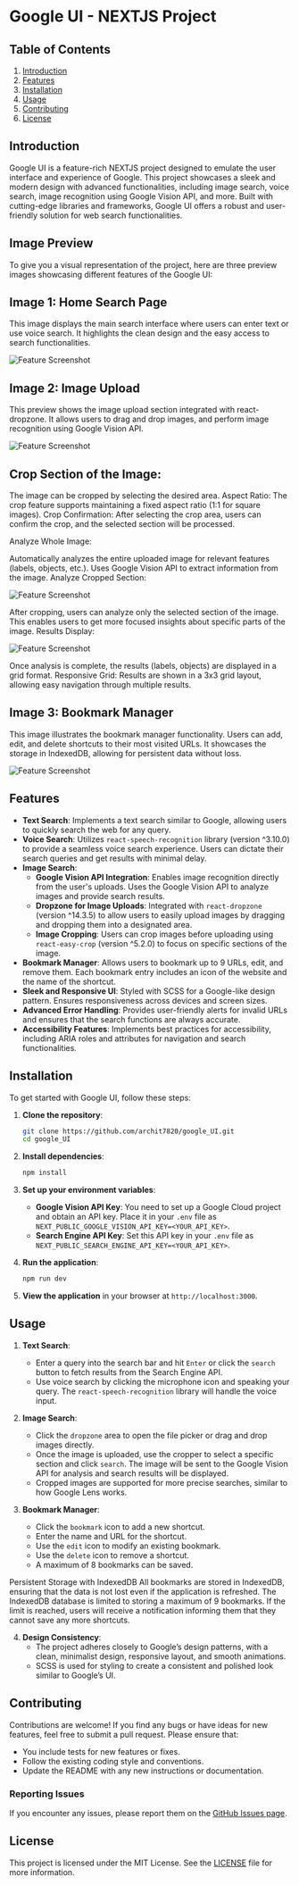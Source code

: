 # Google UI - NEXTJS Project

## Table of Contents
1. [Introduction](#introduction)
2. [Features](#features)
3. [Installation](#installation)
4. [Usage](#usage)
5. [Contributing](#contributing)
6. [License](#license)

## Introduction
Google UI is a feature-rich NEXTJS project designed to emulate the user interface and experience of Google. This project showcases a sleek and modern design with advanced functionalities, including image search, voice search, image recognition using Google Vision API, and more. Built with cutting-edge libraries and frameworks, Google UI offers a robust and user-friendly solution for web search functionalities.

## Image Preview
To give you a visual representation of the project, here are three preview images showcasing different features of the Google UI:

## Image 1: Home Search Page
This image displays the main search interface where users can enter text or use voice search. It highlights the clean design and the easy access to search functionalities.


![Feature Screenshot](public/preview_2.png)

## Image 2: Image Upload 
This preview shows the image upload section integrated with react-dropzone. It allows users to drag and drop images, and perform image recognition using Google Vision API.

![Feature Screenshot](public/preview_1.png)

## Crop Section of the Image:

The image can be cropped by selecting the desired area.
Aspect Ratio: The crop feature supports maintaining a fixed aspect ratio (1:1 for square images).
Crop Confirmation: After selecting the crop area, users can confirm the crop, and the selected section will be processed.

Analyze Whole Image:

Automatically analyzes the entire uploaded image for relevant features (labels, objects, etc.).
Uses Google Vision API to extract information from the image.
Analyze Cropped Section:

![Feature Screenshot](public/preview_6.png)

After cropping, users can analyze only the selected section of the image.
This enables users to get more focused insights about specific parts of the image.
Results Display:

![Feature Screenshot](public/preview_5.png)

Once analysis is complete, the results (labels, objects) are displayed in a grid format.
Responsive Grid: Results are shown in a 3x3 grid layout, allowing easy navigation through multiple results.





## Image 3: Bookmark Manager
This image illustrates the bookmark manager functionality. Users can add, edit, and delete shortcuts to their most visited URLs. It showcases the storage in IndexedDB, allowing for persistent data without loss.


![Feature Screenshot](public/preview_4.png)


## Features
- **Text Search**: Implements a text search similar to Google, allowing users to quickly search the web for any query.
- **Voice Search**: Utilizes `react-speech-recognition` library (version ^3.10.0) to provide a seamless voice search experience. Users can dictate their search queries and get results with minimal delay.
- **Image Search**:
  - **Google Vision API Integration**: Enables image recognition directly from the user's uploads. Uses the Google Vision API to analyze images and provide search results.
  - **Dropzone for Image Uploads**: Integrated with `react-dropzone` (version ^14.3.5) to allow users to easily upload images by dragging and dropping them into a designated area.
  - **Image Cropping**: Users can crop images before uploading using `react-easy-crop` (version ^5.2.0) to focus on specific sections of the image.
- **Bookmark Manager**: Allows users to bookmark up to 9 URLs, edit, and remove them. Each bookmark entry includes an icon of the website and the name of the shortcut.
- **Sleek and Responsive UI**: Styled with SCSS for a Google-like design pattern. Ensures responsiveness across devices and screen sizes.
- **Advanced Error Handling**: Provides user-friendly alerts for invalid URLs and ensures that the search functions are always accurate.
- **Accessibility Features**: Implements best practices for accessibility, including ARIA roles and attributes for navigation and search functionalities.

## Installation
To get started with Google UI, follow these steps:

1. **Clone the repository**:
   ```bash
   git clone https://github.com/archit7820/google_UI.git
   cd google_UI
   ```

2. **Install dependencies**:
   ```bash
   npm install
   ```

3. **Set up your environment variables**:
   - **Google Vision API Key**: You need to set up a Google Cloud project and obtain an API key. Place it in your `.env` file as `NEXT_PUBLIC_GOOGLE_VISION_API_KEY=<YOUR_API_KEY>`.
   - **Search Engine API Key**: Set this API key in your `.env` file as `NEXT_PUBLIC_SEARCH_ENGINE_API_KEY=<YOUR_API_KEY>`.

4. **Run the application**:
   ```bash
   npm run dev
   ```

5. **View the application** in your browser at `http://localhost:3000`.

## Usage
1. **Text Search**: 
   - Enter a query into the search bar and hit `Enter` or click the `search` button to fetch results from the Search Engine API.
   - Use voice search by clicking the microphone icon and speaking your query. The `react-speech-recognition` library will handle the voice input.

2. **Image Search**:
   - Click the `dropzone` area to open the file picker or drag and drop images directly.
   - Once the image is uploaded, use the cropper to select a specific section and click `search`. The image will be sent to the Google Vision API for analysis and search results will be displayed.
   - Cropped images are supported for more precise searches, similar to how Google Lens works.

3. **Bookmark Manager**:
   - Click the `bookmark` icon to add a new shortcut.
   - Enter the name and URL for the shortcut.
   - Use the `edit` icon to modify an existing bookmark.
   - Use the `delete` icon to remove a shortcut.
   - A maximum of 8 bookmarks can be saved.

Persistent Storage with IndexedDB
All bookmarks are stored in IndexedDB, ensuring that the data is not lost even if the application is refreshed. The IndexedDB database is limited to storing a maximum of 9 bookmarks. If the limit is reached, users will receive a notification informing them that they cannot save any more shortcuts.


4. **Design Consistency**:
   - The project adheres closely to Google’s design patterns, with a clean, minimalist design, responsive layout, and smooth animations.
   - SCSS is used for styling to create a consistent and polished look similar to Google’s UI.

## Contributing
Contributions are welcome! If you find any bugs or have ideas for new features, feel free to submit a pull request. Please ensure that:
- You include tests for new features or fixes.
- Follow the existing coding style and conventions.
- Update the README with any new instructions or documentation.

### Reporting Issues
If you encounter any issues, please report them on the [GitHub Issues page](https://github.com/archit7820/google_UI/issues).

## License
This project is licensed under the MIT License. See the [LICENSE](LICENSE) file for more information.
